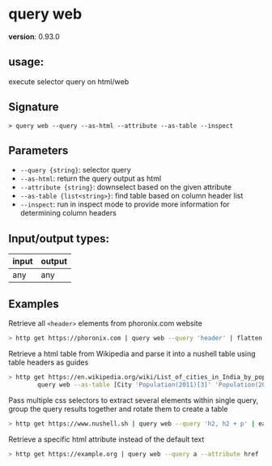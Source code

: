 # query web

**version**: 0.93.0

## **usage**:

execute selector query on html/web

## Signature

`> query web --query --as-html --attribute --as-table --inspect`

## Parameters

- `--query {string}`: selector query
- `--as-html`: return the query output as html
- `--attribute {string}`: downselect based on the given attribute
- `--as-table {list<string>}`: find table based on column header list
- `--inspect`: run in inspect mode to provide more information for determining column headers

## Input/output types:

| input | output |
| ----- | ------ |
| any   | any    |

## Examples

Retrieve all `<header>` elements from phoronix.com website

```bash
> http get https://phoronix.com | query web --query 'header' | flatten
```

Retrieve a html table from Wikipedia and parse it into a nushell table using table headers as guides

```bash
> http get https://en.wikipedia.org/wiki/List_of_cities_in_India_by_population |
        query web --as-table [City 'Population(2011)[3]' 'Population(2001)[3][a]' 'State or unionterritory' 'Ref']
```

Pass multiple css selectors to extract several elements within single query, group the query results together and rotate them to create a table

```bash
> http get https://www.nushell.sh | query web --query 'h2, h2 + p' | each {str join} | group 2 | each {rotate --ccw tagline description} | flatten
```

Retrieve a specific html attribute instead of the default text

```bash
> http get https://example.org | query web --query a --attribute href
```
